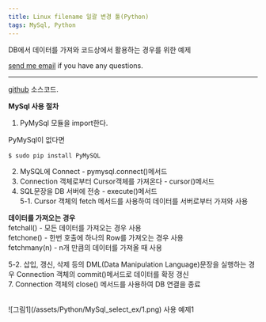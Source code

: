 ```yaml
---
title: Linux filename 일괄 변경 툴(Python)
tags: MySql, Python
---
```


DB에서 데이터를 가져와 코드상에서 활용하는 경우를 위한 예제

[send me email](mailto:jewel7492@gmail.com) if you have any questions.

<!--more-->

---

[github](https://github.com/limjunho/Python/tree/master/mysql_select) 소스코드.  

**MySql 사용 절차**  
1. PyMySql 모듈을 import한다.  

PyMySql이 없다면  
```bash
$ sudo pip install PyMySQL
```  

2. MySQL에 Connect - pymysql.connect()메서드  
3. Connection 객체로부터 Cursor객체를 가져온다 - cursor()메서드  
4. SQL문장을 DB 서버에 전송 - execute()메서드  
5-1. Cursor 객체의 fetch 메서드를 사용하여 데이터를 서버로부터 가져와 사용  

**데이터를 가져오는 경우**  
fetchall() - 모든 데이터를 가져오는 경우 사용  
fetchone() - 한번 호출에 하나의 Row를 가져오는 경우 사용  
fetchmany(n) - n개 만큼의 데이터를 가져올 때 사용  

5-2. 삽입, 갱신, 삭제 등의 DML(Data Manipulation Language)문장을 실행하는 경우 Connection 객체의 commit()메서드로 데이터를 확정 갱신  
7. Connection 객체의 close() 메서드를 사용하여 DB 연결을 종료  


<br />
![그림1](/assets/Python/MySql_select_ex/1.png)  
사용 예제1  

